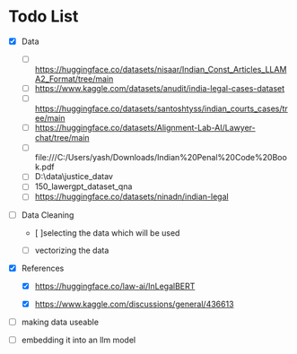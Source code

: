 # Todo List

- [x] Data
    - [ ] https://huggingface.co/datasets/nisaar/Indian_Const_Articles_LLAMA2_Format/tree/main
    - [ ] https://www.kaggle.com/datasets/anudit/india-legal-cases-dataset
    - [ ] https://huggingface.co/datasets/santoshtyss/indian_courts_cases/tree/main
    - [ ] https://huggingface.co/datasets/Alignment-Lab-AI/Lawyer-chat/tree/main
    - [ ] file:///C:/Users/yash/Downloads/Indian%20Penal%20Code%20Book.pdf
    - [ ] D:\data\justice_datav
    - [ ] 150_lawergpt_dataset_qna
    - [ ] https://huggingface.co/datasets/ninadn/indian-legal
- [ ] Data Cleaning
    - [ ]selecting the data which will be used
    -[ ] vectorizing the data


- [x] References
    - [x] https://huggingface.co/law-ai/InLegalBERT
    - [x] https://www.kaggle.com/discussions/general/436613


- [ ] making data useable

- [ ] embedding it into an llm model
